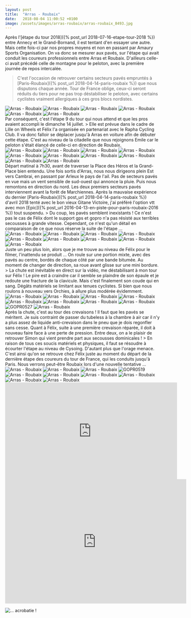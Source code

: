 ```yaml
---
layout: post
title:  "Arras - Roubaix"
date:   2018-08-04 11:00:52 +0100
image: /assets/images/arras-roubaix/arras-roubaix_8493.jpg
---
```

Après l'[étape du tour 2018]({% post_url 2018-07-16-etape-tour-2018 %}) entre Annecy et le Grand-Bornand, il est tentant d'en essayer une autre.
Mais cette fois-ci par nos propres moyens et non en passant par Amaury Sports Organisation.
On va donc se mesurer aux pavés, sur l'étape qui avait conduit les coureurs professionnels entre Arras et Roubaix.
D'ailleurs celle-ci avait précédé celle de montagne pour le peloton, avec la première journée de repos intercalée.
> C'est l'occasion de retrouver certains secteurs pavés empruntés à [Paris-Roubaix]({% post_url 2018-04-14-paris-roubaix %}) que nous disputons chaque année.
Tour de France oblige, ceux-ci seront réduits du tiers pour ne pas trop déstabiliser le peloton, avec certains cyclistes vraiment allergiques à ces gros blocs nordistes.
<div class="gallery-box">
  <div class="gallery">
<img src="/assets/images/arras-roubaix/arras-roubaix_8491.jpg" title="Citadelle d'Arras" alt="Arras - Roubaix" >
<img src="/assets/images/arras-roubaix/arras-roubaix_8492.jpg" title="Entrée principale" alt="Arras - Roubaix" >
<img src="/assets/images/arras-roubaix/arras-roubaix_8493.jpg" title="Etape 9 du tour" alt="Arras - Roubaix" >
<img src="/assets/images/arras-roubaix/arras-roubaix_8494.jpg" title="" alt="Arras - Roubaix" >
<img src="/assets/images/arras-roubaix/arras-roubaix_8495.jpg" title="Trio Lille on Wheels" alt="Arras - Roubaix" >
<img src="/assets/images/arras-roubaix/arras-roubaix_8496.jpg" title="C'est parti !" alt="Arras - Roubaix" >
</div>
</div>
Par conséquent, c'est l'étape 9 du tour qui nous attend et que les pros avaient accompli le dimanche 14 juillet.
> Elle est prévue dans le cadre de Lille on Wheels et Félix l'a organisée en partenariat avec le Rapha Cycling Club.
Il va donc falloir se déplacer jusqu'à Arras en voiture afin de débuter cette étape.
C'est au niveau de la citadelle que nous rejoignons Emile car le peloton s'était élancé de celle-ci en direction de Roubaix.
<div class="gallery-box">
  <div class="gallery">
<img src="/assets/images/arras-roubaix/arras-roubaix_8497.jpg" title="" alt="Arras - Roubaix" >
<img src="/assets/images/arras-roubaix/arras-roubaix_8498.jpg" title="Grand-Place" alt="Arras - Roubaix" >
<img src="/assets/images/arras-roubaix/arras-roubaix_8499.jpg" title="" alt="Arras - Roubaix" >
<img src="/assets/images/arras-roubaix/arras-roubaix_8500.jpg" title="Philippe" alt="Arras - Roubaix" >
<img src="/assets/images/arras-roubaix/arras-roubaix_8501.jpg" title="Emile" alt="Arras - Roubaix" >
<img src="/assets/images/arras-roubaix/arras-roubaix_8502.jpg" title="Direction Cambrai" alt="Arras - Roubaix" >
<img src="/assets/images/arras-roubaix/arras-roubaix_8503.jpg" title="" alt="Arras - Roubaix" >
<img src="/assets/images/arras-roubaix/arras-roubaix_8504.jpg" title="" alt="Arras - Roubaix" >
<img src="/assets/images/arras-roubaix/arras-roubaix_8505.jpg" title="Les 2 compères !" alt="Arras - Roubaix" >
<img src="/assets/images/arras-roubaix/arras-roubaix_8506.jpg" title="" alt="Arras - Roubaix" >
</div>
</div>
Départ matinal à 7h30, avant de traverser la Place des Héros et la Grand-Place bien entendu.
Une fois sortis d'Arras, nous nous dirigeons plein Est vers Cambrai, en passant par Arleux le pays de l'ail.
Pas de secteurs pavés en vue mais un vent sensible de sud-ouest qui annonce la pluie.
Puis nous remontons en direction du nord.
Les deux premiers secteurs pavés interviennent avant la forêt de Marchiennes.
Après la mauvaise expérience du dernier [Paris-Roubaix]({% post_url 2018-04-14-paris-roubaix %}) d'avril 2018 tenté avec le bon vieux Gitane Victoire, j'ai préféré l'option vtt avec mon  [Epic]({% post_url 2016-04-13-en-piste-pour-paris-roubaix-2016 %}) tout suspendu.
> Du coup, les pavés semblent inexistants !
Ce n'est pas le cas de Félix dont le support gps et gopro n'a pas résisté aux terribles secousses à grande vitesse.
Cependant, ce n'est qu'un détail en comparaison de ce que nous réserve la suite de l'étape ...
<div class="gallery-box">
  <div class="gallery">
<img src="/assets/images/arras-roubaix/arras-roubaix_8507.jpg" title="Plus tranquille !" alt="Arras - Roubaix" >
<img src="/assets/images/arras-roubaix/arras-roubaix_8508.jpg" title="Ravitaillement en eau" alt="Arras - Roubaix" >
<img src="/assets/images/arras-roubaix/arras-roubaix_8509.jpg" title="Un peu de fraîcheur" alt="Arras - Roubaix" >
<img src="/assets/images/arras-roubaix/arras-roubaix_8510.jpg" title="" alt="Arras - Roubaix" >
<img src="/assets/images/arras-roubaix/arras-roubaix_8511.jpg" title="d'Escaudoeuvres à Thun" alt="Arras - Roubaix" >
<img src="/assets/images/arras-roubaix/arras-roubaix_8514.jpg" title="" alt="Arras - Roubaix" >
<img src="/assets/images/arras-roubaix/arras-roubaix_8524.jpg" title="... acrobatie !" alt="Arras - Roubaix" >
<img src="/assets/images/arras-roubaix/arras-roubaix_8525.jpg" title="Belle ..." alt="Arras - Roubaix" >
<img src="/assets/images/arras-roubaix/arras-roubaix_8536.jpg" title="Briefing de la chute ..." alt="Arras - Roubaix" >
</div>
</div>
Juste un peu plus loin, alors que je me trouve au niveau de Félix pour le filmer, l'inattendu se produit ...
On roule sur une portion mixte, avec des pavés au centre, bordés de chaque côté par une bande bitumée.
Au moment de changer de direction, sa roue avant glisse sur une mini bordure.
> La chute est inévitable en direct sur la vidéo, me déstabilisant à mon tour sur Félix !
Le pire est à craindre car il semble se plaindre de son épaule et je redoute une fracture de la clavicule.
Mais c'est finalement son coude qui en sang.
Dégâts matériels se limitant aux tenues cyclistes.
Si bien que nous roulons à nouveau vers Orchies, à allure plus modérée évidemment.
<div class="gallery-box">
  <div class="gallery">
<img src="/assets/images/arras-roubaix/arras-roubaix_8515.jpg" title="" alt="Arras - Roubaix" >
<img src="/assets/images/arras-roubaix/arras-roubaix_8516.jpg" title="" alt="Arras - Roubaix" >
<img src="/assets/images/arras-roubaix/arras-roubaix_8517.jpg" title="De Beuvry à Orchies" alt="Arras - Roubaix" >
<img src="/assets/images/arras-roubaix/arras-roubaix_8518.jpg" title="" alt="Arras - Roubaix" >
<img src="/assets/images/arras-roubaix/arras-roubaix_8519.jpg" title="Début de regonflage temporaire" alt="Arras - Roubaix" >
<img src="/assets/images/arras-roubaix/arras-roubaix_8520.jpg" title="Emile" alt="Arras - Roubaix" >
<img src="/assets/images/arras-roubaix/arras-roubaix_8521.jpg" title="Crevaisons en série !" alt="Arras - Roubaix" >
<img src="/assets/images/arras-roubaix/arras-roubaix_8526.jpg" title="De Pont-Thibault à Ennevelin" alt="Arras - Roubaix" >
<img src="/assets/images/arras-roubaix/arras-roubaix_8527.jpg" title="Templeuve" alt="GOPR0527" >
<img src="/assets/images/arras-roubaix/arras-roubaix_8529.jpg" title="" alt="Arras - Roubaix" >
</div>
</div>
Après la chute, c'est au tour des crevaisons !
Il faut que les pavés se méritent.
Je suis contraint de passer du tubeless à la chambre à air car il n'y a plus assez de liquide anti-crevaison dans le pneu que je dois regonfler sans cesse.
Quant à Félix, suite à une première crevaison réparée, il doit à nouveau faire face à une perte de pression.
Entre deux, on a le plaisir de retrouver Simon qui vient prendre part aux secousses dominicales !
> En raison de tous ces soucis matériels et physiques, il faut se résoudre à écourter l'étape au niveau de Cysoing.
D'autant plus que l'orage menace.
C'est ainsi qu'on se retrouve chez Félix juste au  moment du départ de la dernière étape des coureurs du tour de France, qui les conduits jusqu'à Paris.
Nous verrons peut-être Roubaix lors d'une nouvelle tentative ...

<div class="gallery-box">
  <div class="gallery">
<img src="/assets/images/arras-roubaix/arras-roubaix_8522.jpg" title="Simon" alt="Arras - Roubaix" >
<img src="/assets/images/arras-roubaix/arras-roubaix_8523.jpg" title="Trio chez Félix" alt="Arras - Roubaix" >
<img src="/assets/images/arras-roubaix/arras-roubaix_8530.jpg" title="" alt="Arras - Roubaix" >
<img src="/assets/images/arras-roubaix/arras-roubaix_8531.jpg" title="Arras - Roubaix" alt="GOPR0519" >
<img src="/assets/images/arras-roubaix/arras-roubaix_8533.jpg" title="" alt="Arras - Roubaix" >
<img src="/assets/images/arras-roubaix/arras-roubaix_8534.jpg" title="Simon sème ses affaires !" alt="Arras - Roubaix" >
<img src="/assets/images/arras-roubaix/arras-roubaix_8535.jpg" title="" alt="Arras - Roubaix" >
<img src="/assets/images/arras-roubaix/arras-roubaix_8537.jpg" title="" alt="Arras - Roubaix" >
<img src="/assets/images/arras-roubaix/arras-roubaix_8538.jpg" title="" alt="Arras - Roubaix" >
<img src="/assets/images/arras-roubaix/arras-roubaix_8539.jpg" title="" alt="Arras - Roubaix" >
</div>
</div>

<center><iframe src="https://www.youtube.com/embed/KW-wHaAfWa4" width="560" height="315" frameborder="0" allowfullscreen="allowfullscreen" data-mce-fragment="1"></iframe></center>

<center><iframe src="https://www.strava.com/activities/1735624397/embed/95e35822dae714e9e8aa3004144bfc6edd92ad7b" width="590" height="405" frameborder="0" scrolling="no" data-mce-fragment="1"></iframe></center>

![... acrobatie !](/assets/images/arras-roubaix/arras-roubaix_8524.jpg)